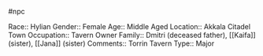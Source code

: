 #npc 

Race:: Hylian
Gender:: Female
Age:: Middle Aged
Location:: Akkala Citadel Town
Occupation:: Tavern Owner
Family:: Dmitri (deceased father), [[Kaifa]] (sister), [[Jana]] (sister)
Comments:: Torrin Tavern
Type:: Major
